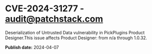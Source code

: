 # CVE-2024-31277 - audit@patchstack.com

Deserialization of Untrusted Data vulnerability in PickPlugins Product Designer.This issue affects Product Designer: from n/a through 1.0.32.



**Publish date:** 2024-04-07
